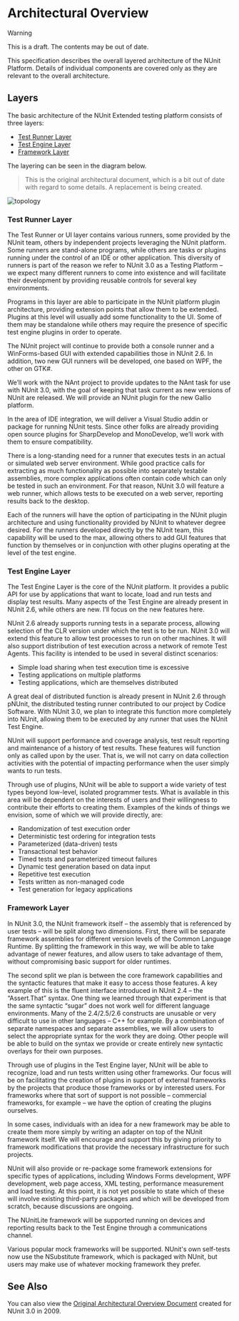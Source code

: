 # Architectural Overview

> [!WARNING]
> This is a draft. The contents may be out of date.

This specification describes the overall layered architecture of the NUnit Platform. Details of individual components
are covered only as they are relevant to the overall architecture.

## Layers

The basic architecture of the NUnit Extended testing platform consists of three layers:

* [Test Runner Layer](#test-runner-layer)
* [Test Engine Layer](#test-engine-layer)
* [Framework Layer](#framework-layer)

The layering can be seen in the diagram below.

> This is the original architectural document, which is a bit out of date with regard to some details. A replacement is
> being created.

![topology](~/images/nunit-xtp-2008.png)

### Test Runner Layer

The Test Runner or UI layer contains various runners, some provided by the NUnit team, others by independent projects
leveraging the NUnit platform. Some runners are stand-alone programs, while others are tasks or plugins running under
the control of an IDE or other application. This diversity of runners is part of the reason we refer to NUnit 3.0 as a
Testing Platform – we expect many different runners to come into existence and will facilitate their development by
providing reusable controls for several key environments.

Programs in this layer are able to participate in the NUnit platform plugin architecture, providing extension points
that allow them to be extended. Plugins at this level will usually add some functionality to the UI. Some of them may be
standalone while others may require the presence of specific test engine plugins in order to operate.

The NUnit project will continue to provide both a console runner and a WinForms-based GUI with extended capabilities
those in NUnit 2.6. In addition, two new GUI runners will be developed, one based on WPF, the other on GTK#.

We’ll work with the NAnt project to provide updates to the NAnt task for use with NUnit 3.0, with the goal of keeping
that task current as new versions of NUnit are released. We will provide an NUnit plugin for the new Gallio platform.

In the area of IDE integration, we will deliver a Visual Studio addin or package for running NUnit tests. Since other
folks are already providing open source plugins for SharpDevelop and MonoDevelop, we’ll work with them to ensure
compatibility.

There is a long-standing need for a runner that executes tests in an actual or simulated web server environment. While
good practice calls for extracting as much functionality as possible into separately testable assemblies, more complex
applications often contain code which can only be tested in such an environment. For that reason, NUnit 3.0 will feature
a web runner, which allows tests to be executed on a web server, reporting results back to the desktop.

Each of the runners will have the option of participating in the NUnit plugin architecture and using functionality
provided by NUnit to whatever degree desired. For the runners developed directly by the NUnit team, this capability will
be used to the max, allowing others to add GUI features that function by themselves or in conjunction with other plugins
operating at the level of the test engine.

### Test Engine Layer

The Test Engine Layer is the core of the NUnit platform. It provides a public API for use by applications that want to
locate, load and run tests and display test results. Many aspects of the Test Engine are already present in NUnit 2.6,
while others are new. I’ll focus on the new features here.

NUnit 2.6 already supports running tests in a separate process, allowing selection of the CLR version under which the
test is to be run. NUnit 3.0 will extend this feature to allow test processes to run on other machines. It will also
support distribution of test execution across a network of remote Test Agents. This facility is intended to be used in
several distinct scenarios:

* Simple load sharing when test execution time is excessive
* Testing applications on multiple platforms
* Testing applications, which are themselves distributed

A great deal of distributed function is already present in NUnit 2.6 through pNUnit, the distributed testing runner
contributed to our project by Codice Software. With NUnit 3.0, we plan to integrate this function more completely into
NUnit, allowing them to be executed by any runner that uses the NUnit Test Engine.

NUnit will support performance and coverage analysis, test result reporting and maintenance of a history of test
results. These features will function only as called upon by the user. That is, we will not carry on data collection
activities with the potential of impacting performance when the user simply wants to run tests.

Through use of plugins, NUnit will be able to support a wide variety of test types beyond low-level, isolated programmer
tests. What is available in this area will be dependent on the interests of users and their willingness to contribute
their efforts to creating them. Examples of the kinds of things we envision, some of which we will provide directly,
are:

* Randomization of test execution order
* Deterministic test ordering for integration tests
* Parameterized (data-driven) tests
* Transactional test behavior
* Timed tests and parameterized timeout failures
* Dynamic test generation based on data input
* Repetitive test execution
* Tests written as non-managed code
* Test generation for legacy applications

### Framework Layer

In NUnit 3.0, the NUnit framework itself – the assembly that is referenced by user tests – will be split along two
dimensions. First, there will be separate framework assemblies for different version levels of the Common Language
Runtime. By splitting the framework in this way, we will be able to take advantage of newer features, and allow users to
take advantage of them, without compromising basic support for older runtimes.

The second split we plan is between the core framework capabilities and the syntactic features that make it easy to
access those features. A key example of this is the fluent interface introduced in NUnit 2.4 – the “Assert.That” syntax.
One thing we learned through that experiment is that the same syntactic “sugar” does not work well for different
language environments. Many of the 2.4/2.5/2.6 constructs are unusable or very difficult to use in other languages – C++
for example. By a combination of separate namespaces and separate assemblies, we will allow users to select the
appropriate syntax for the work they are doing. Other people will be able to build on the syntax we provide or create
entirely new syntactic overlays for their own purposes.

Through use of plugins in the Test Engine layer, NUnit will be able to recognize, load and run tests written using other
frameworks. Our focus will be on facilitating the creation of plugins in support of external frameworks by the projects
that produce those frameworks or by interested users. For frameworks where that sort of support is not possible –
commercial frameworks, for example – we have the option of creating the plugins ourselves.

In some cases, individuals with an idea for a new framework may be able to create them more simply by writing an adapter
on top of the NUnit framework itself. We will encourage and support this by giving priority to framework modifications
that provide the necessary infrastructure for such projects.

NUnit will also provide or re-package some framework extensions for specific types of applications, including Windows
Forms development, WPF development, web page access, XML testing,  performance measurement and load testing. At this
point, it is not yet possible to state which of these will involve existing third-party packages and which will be
developed from scratch, because discussions are ongoing.

The NUnitLite framework will be supported running on devices and reporting results back to the Test Engine through a
communications channel.

Various popular mock frameworks will be supported. NUnit's own self-tests now use the NSubstitute framework, which is
packaged with NUnit, but users may make use of whatever mocking framework they prefer.

## See Also

You can also view the [Original Architectural Overview Document](xref:nunit3architecture2009) created for NUnit 3.0 in
2009.
